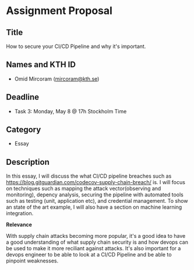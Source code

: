 # Assignment Proposal

## Title

How to secure your CI/CD Pipeline and why it's important. 

## Names and KTH ID

  - Omid Mircoram (mircoram@kth.se)

## Deadline

- Task 3: Monday, May 8 @ 17h Stockholm Time

## Category

- Essay

## Description

In this essay, I will discuss the what CI/CD pipeline breaches such as https://blog.gitguardian.com/codecov-supply-chain-breach/ is. I will focus on techniques such as mapping the attack vector(observing and monitoring), depency analysis, securing the pipeline with automated tools such as testing (unit, application etc), and credential management. To show an state of the art example, I will also have a section on machine learning integration. 


**Relevance**

With supply chain attacks becoming more popular, it's a good idea to have a good understanding of what supply chain security is and how devops can be used to make it more reciliant against attacks. It's also important for a devops engineer to be able to look at a CI/CD Pipeline and be able to pinpoint weaknesses.
